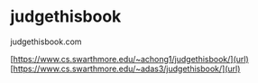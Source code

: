 # judgethisbook
judgethisbook.com

[https://www.cs.swarthmore.edu/~achong1/judgethisbook/](url)
[https://www.cs.swarthmore.edu/~adas3/judgethisbook/](url)
